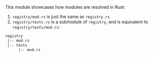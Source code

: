 This module showcases how modules are resolved in Rust:

1. `registry/mod.rs` is just the same as `registry.rs`
2. `registry/tests.rs` is a submodule of `registry`, and is equivalent to `registry/tests/mod.rs`:

```bash
registry
 |-- mod.rs
 |-- tests
      |-- mod.rs
```
